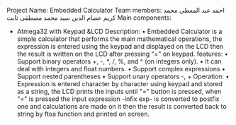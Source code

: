 Project Name: Embedded Calculator
Team members:
احمد عبد المعطي محمد
كريم عصام الدين سيد
محمد مصطفى ثابت
Main components:
- Atmega32 with Keypad &LCD
Description:
• Embedded Calculator is a simple calculator that performs the
main mathematical operations, the expression is entered using the
keypad and displayed on the LCD then the result is written on the
LCD after pressing “=" on keypad.
features:
• Support binary operators +, -, *, /, %, and ^ (on integers only).
• It can deal with integers and float numbers.
• Support complex expressions
• Support nested parentheses
• Support unary operators -, +
Operation:
• Expression is entered character by character using keypad and
stored as a string, the LCD prints the inputs until "=" button is
pressed, when "=" is pressed the input expression -infix exp- is
converted to postfix one and calculations are made on it then the
result is converted back to string by ftoa function and printed on
screen.
